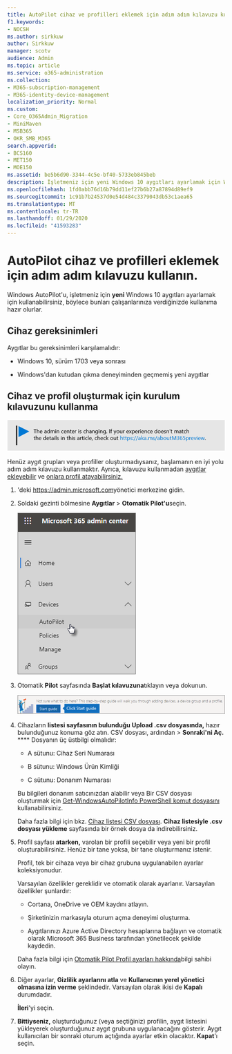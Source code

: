 ```yaml
---
title: AutoPilot cihaz ve profilleri eklemek için adım adım kılavuzu kullanın.
f1.keywords:
- NOCSH
ms.author: sirkkuw
author: Sirkkuw
manager: scotv
audience: Admin
ms.topic: article
ms.service: o365-administration
ms.collection:
- M365-subscription-management
- M365-identity-device-management
localization_priority: Normal
ms.custom:
- Core_O365Admin_Migration
- MiniMaven
- MSB365
- OKR_SMB_M365
search.appverid:
- BCS160
- MET150
- MOE150
ms.assetid: be5b6d90-3344-4c5e-bf40-5733eb845beb
description: İşletmeniz için yeni Windows 10 aygıtları ayarlamak için Windows AutoPilot'u nasıl kullanacağınızı öğrenin.
ms.openlocfilehash: 1fd0abb76d16b79dd11ef27b6b27a87894d89ef9
ms.sourcegitcommit: 1c91b7b24537d0e54d484c3379043db53c1aea65
ms.translationtype: MT
ms.contentlocale: tr-TR
ms.lasthandoff: 01/29/2020
ms.locfileid: "41593283"
---
```

# <a name="use-the-step-by-step-guide-to-add-autopilot-devices-and-profile"></a>AutoPilot cihaz ve profilleri eklemek için adım adım kılavuzu kullanın.

Windows AutoPilot'u, işletmeniz için **yeni** Windows 10 aygıtları ayarlamak için kullanabilirsiniz, böylece bunları çalışanlarınıza verdiğinizde kullanıma hazır olurlar.
  
## <a name="device-requirements"></a>Cihaz gereksinimleri

Aygıtlar bu gereksinimleri karşılamalıdır:
  
- Windows 10, sürüm 1703 veya sonrası
    
- Windows'dan kutudan çıkma deneyiminden geçmemiş yeni aygıtlar
    
## <a name="use-the-setup-guide-to-create-devices-and-profiles"></a>Cihaz ve profil oluşturmak için kurulum kılavuzunu kullanma

[![Yönetim merkezinin değiştiğini size bildirmeye yarayan etiket ve daha fazla ayrıntıyı aka.ms/aboutM365preview sayfasında bulabilirsiniz.](media/m365admincenterchanging.png)](https://docs.microsoft.com/office365/admin/microsoft-365-admin-center-preview)

Henüz aygıt grupları veya profiller oluşturmadıysanız, başlamanın en iyi yolu adım adım kılavuzu kullanmaktır. Ayrıca, kılavuzu kullanmadan [aygıtlar ekleyebilir](create-and-edit-autopilot-devices.md) ve [onlara profil atayabilirsiniz.](create-and-edit-autopilot-profiles.md) 
  
1. 'deki <a href="https://go.microsoft.com/fwlink/p/?linkid=837890" target="_blank">https://admin.microsoft.com</a>yönetici merkezine gidin.

2. Soldaki gezinti bölmesine **Aygıtlar** \> **Otomatik Pilot'u**seçin.

    ![Yönetici merkezinde, aygıtları ve ardından Otomatik Pilot'u seçin.](media/AutoPilot.png)
  
2. Otomatik **Pilot** sayfasında **Başlat kılavuzuna**tıklayın veya dokunun.
    
    ![Click Start guide for step-by-step instructions for Autopilot.](media/31662655-d1e6-437d-87ea-c0dec5da56f7.png)
  
3. Cihazların **listesi sayfasının bulunduğu Upload .csv dosyasında,** hazır bulunduğunuz konuma göz atın. CSV dosyası, ardından \> **Sonraki'ni Aç.** **** Dosyanın üç üstbilgi olmalıdır:
    
    - A sütunu: Cihaz Seri Numarası
    
    - B sütunu: Windows Ürün Kimliği
    
    - C sütunu: Donanım Numarası
    
    Bu bilgileri donanım satıcınızdan alabilir veya Bir CSV dosyası oluşturmak için [Get-WindowsAutoPilotInfo PowerShell komut dosyasını](https://www.powershellgallery.com/packages/Get-WindowsAutoPilotInfo) kullanabilirsiniz. 
    
    Daha fazla bilgi için bkz. [Cihaz listesi CSV dosyası](https://support.office.com/article/932e3676-2491-49f0-9177-d893d2f5276e). **Cihaz listesiyle .csv dosyası yükleme** sayfasında bir örnek dosya da indirebilirsiniz. 
    
4. Profil sayfası **atarken,** varolan bir profili seçebilir veya yeni bir profil oluşturabilirsiniz. Henüz bir tane yoksa, bir tane oluşturmanız istenir. 
    
    Profil, tek bir cihaza veya bir cihaz grubuna uygulanabilen ayarlar koleksiyonudur.
    
    Varsayılan özellikler gereklidir ve otomatik olarak ayarlanır. Varsayılan özellikler şunlardır:
    
    - Cortana, OneDrive ve OEM kaydını atlayın.
    
    - Şirketinizin markasıyla oturum açma deneyimi oluşturma.
    
    - Aygıtlarınızı Azure Active Directory hesaplarına bağlayın ve otomatik olarak Microsoft 365 Business tarafından yönetilecek şekilde kaydedin.
    
    Daha fazla bilgi için [Otomatik Pilot Profil ayarları hakkında](autopilot-profile-settings.md)bilgi sahibi olayın. 
    
5. Diğer ayarlar, **Gizlilik ayarlarını atla** ve **Kullanıcının yerel yönetici olmasına izin verme** şeklindedir. Varsayılan olarak ikisi de **Kapalı** durumdadır. 
    
    **İleri**'yi seçin.
    
6. **Bittiyseniz,** oluşturduğunuz (veya seçtiğiniz) profilin, aygıt listesini yükleyerek oluşturduğunuz aygıt grubuna uygulanacağını gösterir. Aygıt kullanıcıları bir sonraki oturum açtığında ayarlar etkin olacaktır. **Kapat**'ı seçin.
    